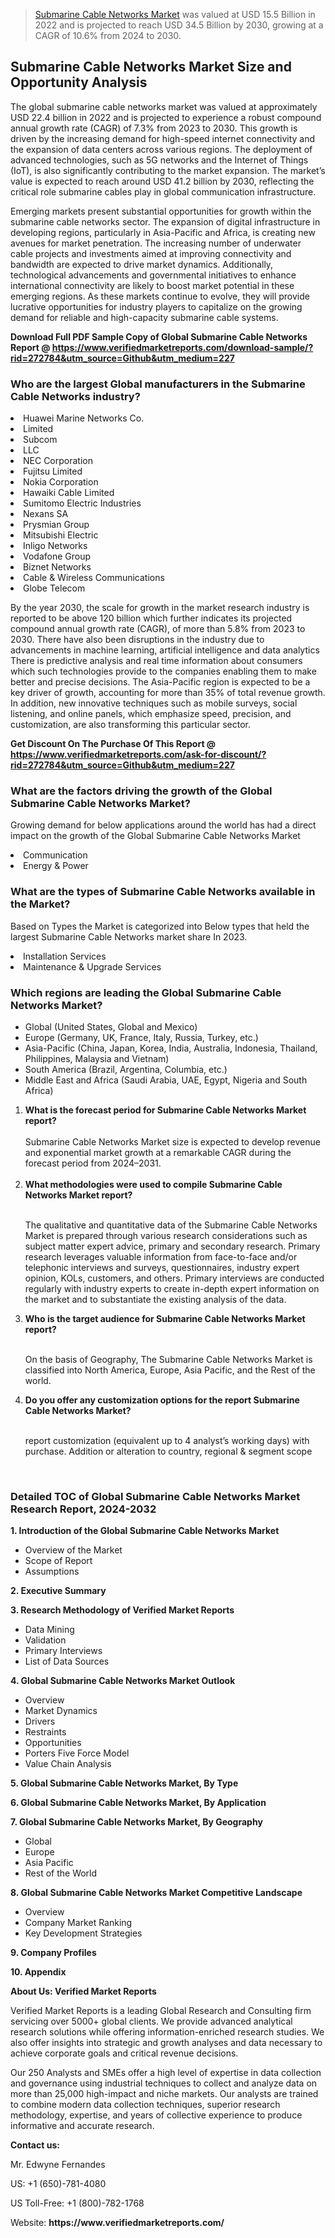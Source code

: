 <blockquote><p><p><a href="https://www.verifiedmarketreports.com/download-sample/?rid=272784&utm_source=Github&utm_medium=227" target="_blank">Submarine Cable Networks Market</a> was valued at USD 15.5 Billion in 2022 and is projected to reach USD 34.5 Billion by 2030, growing at a CAGR of 10.6% from 2024 to 2030.</p></blockquote><p><h2>Submarine Cable Networks Market Size and Opportunity Analysis</h2><p>The global submarine cable networks market was valued at approximately USD 22.4 billion in 2022 and is projected to experience a robust compound annual growth rate (CAGR) of 7.3% from 2023 to 2030. This growth is driven by the increasing demand for high-speed internet connectivity and the expansion of data centers across various regions. The deployment of advanced technologies, such as 5G networks and the Internet of Things (IoT), is also significantly contributing to the market expansion. The market’s value is expected to reach around USD 41.2 billion by 2030, reflecting the critical role submarine cables play in global communication infrastructure.</p><p>Emerging markets present substantial opportunities for growth within the submarine cable networks sector. The expansion of digital infrastructure in developing regions, particularly in Asia-Pacific and Africa, is creating new avenues for market penetration. The increasing number of underwater cable projects and investments aimed at improving connectivity and bandwidth are expected to drive market dynamics. Additionally, technological advancements and governmental initiatives to enhance international connectivity are likely to boost market potential in these emerging regions. As these markets continue to evolve, they will provide lucrative opportunities for industry players to capitalize on the growing demand for reliable and high-capacity submarine cable systems.</p></p><p class=""><strong>Download Full PDF Sample Copy of Global Submarine Cable Networks Report @ <a href="https://www.verifiedmarketreports.com/download-sample/?rid=272784&amp;utm_source=Github&amp;utm_medium=227" target="_blank">https://www.verifiedmarketreports.com/download-sample/?rid=272784&amp;utm_source=Github&amp;utm_medium=227</a></strong></p><h3 id="" class="">Who are the largest Global manufacturers in the Submarine Cable Networks industry?</h3><p><li>Huawei Marine Networks Co.</li><li>Limited</li><li> Subcom</li><li> LLC</li><li> NEC Corporation</li><li> Fujitsu Limited</li><li> Nokia Corporation</li><li> Hawaiki Cable Limited</li><li> Sumitomo Electric Industries</li><li> Nexans SA</li><li> Prysmian Group</li><li> Mitsubishi Electric</li><li> Inligo Networks</li><li> Vodafone Group</li><li> Biznet Networks</li><li> Cable & Wireless Communications</li><li> Globe Telecom</li></p><div class=""><div class="" dir="" data-message-author-role="" data-message-id="" data-message-model-slug=""><div class=""><div class=""><div class=""><div class="" dir="" data-message-author-role="" data-message-id="" data-message-model-slug=""><div class=""><div class=""><p>By the year 2030, the scale for growth in the market research industry is reported to be above 120 billion which further indicates its projected compound annual growth rate (CAGR), of more than 5.8% from 2023 to 2030. There have also been disruptions in the industry due to advancements in machine learning, artificial intelligence and data analytics There is predictive analysis and real time information about consumers which such technologies provide to the companies enabling them to make better and precise decisions. The Asia-Pacific region is expected to be a key driver of growth, accounting for more than 35% of total revenue growth. In addition, new innovative techniques such as mobile surveys, social listening, and online panels, which emphasize speed, precision, and customization, are also transforming this particular sector.</p><p><strong>Get Discount On The Purchase Of This Report @&nbsp; <a href="https://www.verifiedmarketreports.com/ask-for-discount/?rid=272784&amp;utm_source=Github&amp;utm_medium=227" target="_blank">https://www.verifiedmarketreports.com/ask-for-discount/?rid=272784&amp;utm_source=Github&amp;utm_medium=227</a></strong></p></div></div></div></div></div></div></div></div><h3 id="" class="">What are the factors driving the growth of the Global Submarine Cable Networks Market?</h3><p id="" class="">Growing demand for below applications around the world has had a direct impact on the growth of the Global Submarine Cable Networks Market</p><p id="" class=""><li>Communication</li><li> Energy & Power</li></p><h3 id="" class="">What are the types of Submarine Cable Networks available in the Market?</h3><p id="" class="">Based on Types the Market is categorized into Below types that held the largest Submarine Cable Networks market share In 2023.</p><p id="" class=""><li>Installation Services</li><li> Maintenance & Upgrade Services</li></p><h3 id="" class="">Which regions are leading the Global Submarine Cable Networks Market?</h3><ul><li>Global (United States, Global and Mexico)</li><li>Europe (Germany, UK, France, Italy, Russia, Turkey, etc.)</li><li>Asia-Pacific (China, Japan, Korea, India, Australia, Indonesia, Thailand, Philippines, Malaysia and Vietnam)</li><li>South America (Brazil, Argentina, Columbia, etc.)</li><li>Middle East and Africa (Saudi Arabia, UAE, Egypt, Nigeria and South Africa)</li></ul><p><ol><li><strong>What is the forecast period for Submarine Cable Networks Market report?<br /></strong><br /><span data-sheets-root="1" data-sheets-value="{&quot;1&quot;:2,&quot;2&quot;:&quot;XXXX size is expected to develop revenue and exponential market growth at a remarkable CAGR during the forecast period from 2024&ndash;2030.&quot;}" data-sheets-userformat="{&quot;2&quot;:12674,&quot;4&quot;:{&quot;1&quot;:2,&quot;2&quot;:16776960},&quot;10&quot;:2,&quot;11&quot;:0,&quot;15&quot;:&quot;Arial&quot;,&quot;16&quot;:12}">Submarine Cable Networks Market size is expected to develop revenue and exponential market growth at a remarkable CAGR during the forecast period from 2024&ndash;2031.</span><br /><br /></li><li><strong>What methodologies were used to compile Submarine Cable Networks Market report?<br /><br /></strong><p>The qualitative and quantitative data of the&nbsp;Submarine Cable Networks Market is prepared through various research considerations such as subject matter expert advice, primary and secondary research. Primary research leverages valuable information from face-to-face and/or telephonic interviews and surveys, questionnaires, industry expert opinion, KOLs, customers, and others. Primary interviews are conducted regularly with industry experts to create in-depth expert information on the market and to substantiate the existing analysis of the data.&nbsp;</p></li><li><strong>Who is the target audience for Submarine Cable Networks Market report?<br /><br /></strong><p>On the basis of Geography, The&nbsp;Submarine Cable Networks Market is classified into North America, Europe, Asia Pacific, and the Rest of the world.</p></li><li><strong>Do you offer any customization options for the report Submarine Cable Networks Market?<br /><br /></strong><p>report customization (equivalent up to 4 analyst&rsquo;s working days) with purchase. Addition or alteration to country, regional &amp; segment scope</p><p>&nbsp;</p></li></ol></p><h3 id="" class="">Detailed TOC of Global Submarine Cable Networks Market Research Report, 2024-2032</h3><p id="" class=""><strong>1. Introduction of the Global Submarine Cable Networks Market</strong></p><ul><li>Overview of the Market</li><li>Scope of Report</li><li>Assumptions</li></ul><p id="" class=""><strong>2. Executive Summary</strong></p><p id="" class=""><strong>3. Research Methodology of&nbsp;Verified Market Reports</strong></p><ul><li>Data Mining</li><li>Validation</li><li>Primary Interviews</li><li>List of Data Sources</li></ul><p id="" class=""><strong>4. Global Submarine Cable Networks Market Outlook</strong></p><ul><li>Overview</li><li>Market Dynamics</li><li>Drivers</li><li>Restraints</li><li>Opportunities</li><li>Porters Five Force Model</li><li>Value Chain Analysis</li></ul><p id="" class=""><strong>5. Global Submarine Cable Networks Market, By&nbsp;Type</strong></p><p id="" class=""><strong>6. Global Submarine Cable Networks Market, By Application</strong></p><p id="" class=""><strong>7. Global Submarine Cable Networks Market, By Geography</strong></p><ul><li>Global</li><li>Europe</li><li>Asia Pacific</li><li>Rest of the World</li></ul><p id="" class=""><strong>8. Global Submarine Cable Networks Market Competitive Landscape</strong></p><ul><li>Overview</li><li>Company Market Ranking</li><li>Key Development Strategies</li></ul><p id="" class=""><strong>9. Company Profiles</strong></p><p id="" class=""><strong>10. Appendix</strong></p><p id="" class=""><strong>About Us: Verified Market Reports</strong></p><p id="" class="">Verified Market Reports is a leading Global Research and Consulting firm servicing over 5000+ global clients. We provide advanced analytical research solutions while offering information-enriched research studies. We also offer insights into strategic and growth analyses and data necessary to achieve corporate goals and critical revenue decisions.</p><p id="" class="">Our 250 Analysts and SMEs offer a high level of expertise in data collection and governance using industrial techniques to collect and analyze data on more than 25,000 high-impact and niche markets. Our analysts are trained to combine modern data collection techniques, superior research methodology, expertise, and years of collective experience to produce informative and accurate research.</p><p id="" class=""><strong>Contact us:</strong></p><p id="" class="">Mr. Edwyne Fernandes</p><p id="" class="">US: +1 (650)-781-4080</p><p id="" class="">US Toll-Free: +1 (800)-782-1768</p><p id="" class="">Website: <a target="" data-test-app-aware-link=""><strong>https://www.verifiedmarketreports.com/</strong></a></p>
